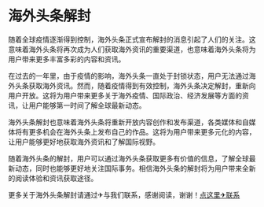 # 海外头条解封

随着全球疫情逐渐得到控制，海外头条正式宣布解封的消息引起了人们的关注。这意味着海外头条将再次成为人们获取海外资讯的重要渠道，也意味着海外头条将为用户带来更多丰富多彩的内容和资讯。

在过去的一年里，由于疫情的影响，海外头条一直处于封锁状态，用户无法通过海外头条获取海外资讯。然而，随着疫情得到有效控制，海外头条决定解封，重新向用户开放。这将为用户带来更多关于海外疫情、国际政治、经济发展等方面的资讯，让用户能够第一时间了解全球最新动态。

海外头条解封也意味着海外头条将重新开放内容创作和发布渠道，各类媒体和自媒体将有更多机会在海外头条上发布自己的作品。这将为用户带来更多元化的内容，让用户能够更好地获取海外资讯和了解国际视野。

随着海外头条的解封，用户可以通过海外头条获取更多有价值的信息，了解全球最新动态，同时也能够更好地关注国际事务。相信海外头条的解封将为用户带来全新的阅读体验和资讯获取途径。

更多关于海外头条解封请通过✈与我们联系，感谢阅读，谢谢！[点这里✈联系](https://111.k02.cc)